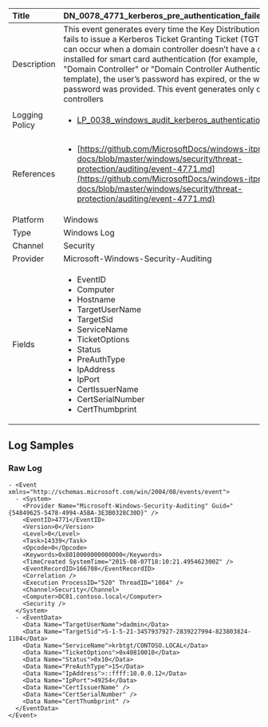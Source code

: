 | Title          | DN_0078_4771_kerberos_pre_authentication_failed                                                                                                      |
|:---------------|:-----------------------------------------------------------------------------------------------------------------|
| Description    | This event generates every time the Key Distribution Center fails  to issue a Kerberos Ticket Granting Ticket (TGT). This can occur  when a domain controller doesn’t have a certificate installed for  smart card authentication (for example, with a "Domain Controller"  or "Domain Controller Authentication" template), the user’s password  has expired, or the wrong password was provided. This event  generates only on domain controllers                                                                                                |
| Logging Policy | <ul><li>[LP_0038_windows_audit_kerberos_authentication_service](../Logging_Policies/LP_0038_windows_audit_kerberos_authentication_service.md)</li></ul> |
| References     | <ul><li>[https://github.com/MicrosoftDocs/windows-itpro-docs/blob/master/windows/security/threat-protection/auditing/event-4771.md](https://github.com/MicrosoftDocs/windows-itpro-docs/blob/master/windows/security/threat-protection/auditing/event-4771.md)</li></ul>                                  |
| Platform       | Windows   |
| Type           | Windows Log 		| 
| Channel        | Security    |
| Provider       | Microsoft-Windows-Security-Auditing   |
| Fields         | <ul><li>EventID</li><li>Computer</li><li>Hostname</li><li>TargetUserName</li><li>TargetSid</li><li>ServiceName</li><li>TicketOptions</li><li>Status</li><li>PreAuthType</li><li>IpAddress</li><li>IpPort</li><li>CertIssuerName</li><li>CertSerialNumber</li><li>CertThumbprint</li></ul>                                               |


## Log Samples

### Raw Log

```
- <Event xmlns="http://schemas.microsoft.com/win/2004/08/events/event">
  - <System>
    <Provider Name="Microsoft-Windows-Security-Auditing" Guid="{54849625-5478-4994-A5BA-3E3B0328C30D}" /> 
    <EventID>4771</EventID> 
    <Version>0</Version> 
    <Level>0</Level> 
    <Task>14339</Task> 
    <Opcode>0</Opcode> 
    <Keywords>0x8010000000000000</Keywords> 
    <TimeCreated SystemTime="2015-08-07T18:10:21.495462300Z" /> 
    <EventRecordID>166708</EventRecordID> 
    <Correlation /> 
    <Execution ProcessID="520" ThreadID="1084" /> 
    <Channel>Security</Channel> 
    <Computer>DC01.contoso.local</Computer> 
    <Security /> 
  </System>
  - <EventData>
    <Data Name="TargetUserName">dadmin</Data> 
    <Data Name="TargetSid">S-1-5-21-3457937927-2839227994-823803824-1104</Data> 
    <Data Name="ServiceName">krbtgt/CONTOSO.LOCAL</Data> 
    <Data Name="TicketOptions">0x40810010</Data> 
    <Data Name="Status">0x10</Data> 
    <Data Name="PreAuthType">15</Data> 
    <Data Name="IpAddress">::ffff:10.0.0.12</Data> 
    <Data Name="IpPort">49254</Data> 
    <Data Name="CertIssuerName" /> 
    <Data Name="CertSerialNumber" /> 
    <Data Name="CertThumbprint" /> 
  </EventData>
</Event>

```




